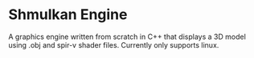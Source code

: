 # Shmulkan Engine
A graphics engine written from scratch in C++ that displays a 3D model using .obj and spir-v shader files. Currently only supports linux.
